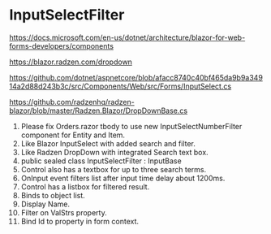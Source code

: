 # InputSelectFilter

https://docs.microsoft.com/en-us/dotnet/architecture/blazor-for-web-forms-developers/components

https://blazor.radzen.com/dropdown

https://github.com/dotnet/aspnetcore/blob/afacc8740c40bf465da9b9a34914a2d88d243b3c/src/Components/Web/src/Forms/InputSelect.cs

https://github.com/radzenhq/radzen-blazor/blob/master/Radzen.Blazor/DropDownBase.cs

1) Please fix Orders.razor tbody to use new InputSelectNumberFilter component for Entity and Item.
2) Like Blazor InputSelect with added search and filter.
3) Like Radzen DropDown with integrated Search text box.
4) public sealed class InputSelectFilter : InputBase
5) Control also has a textbox for up to three search terms.
6) OnInput event filters list after input time delay about 1200ms.
7) Control has a listbox for filtered result.
8) Binds to object list.
9) Display Name.
10) Filter on ValStrs property.
11) Bind Id to property in form context.
